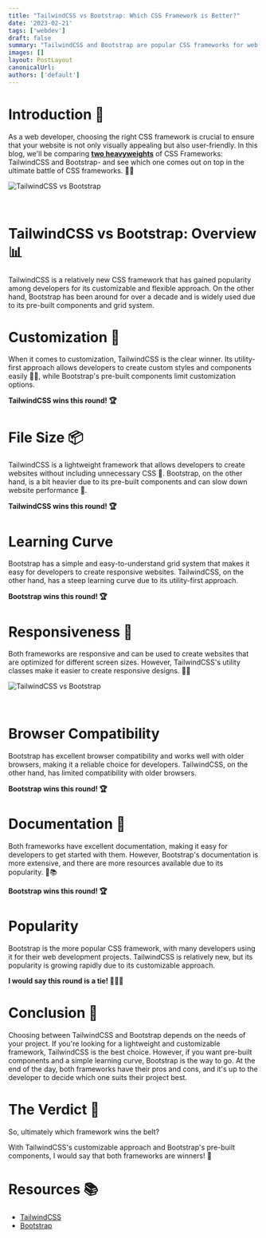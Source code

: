 ```yaml
---
title: "TailwindCSS vs Bootstrap: Which CSS Framework is Better?"
date: '2023-02-21'
tags: ['webdev']
draft: false
summary: "TailwindCSS and Bootstrap are popular CSS frameworks for web development. TailwindCSS is flexible and customizable, while Bootstrap is known for its pre-built components and easy-to-use grid system. The blog compares the two frameworks and highlights their differences in customization, file size, learning curve, responsiveness, browser compatibility, documentation, and popularity."
images: []
layout: PostLayout
canonicalUrl:
authors: ['default']
---
```


# Introduction 🌟
As a web developer, choosing the right CSS framework is crucial to ensure that your website is not only visually appealing but also user-friendly. In this blog, we'll be comparing **<u>two heavyweights</u>** of CSS Frameworks: TailwindCSS and Bootstrap- and see which one comes out on top in the ultimate battle of CSS frameworks. 🥊🥇

![TailwindCSS vs Bootstrap](/static/images/blogs/tailwindcss-vs-bootstrap/banner.png)

<br />

# TailwindCSS vs Bootstrap: Overview 📊
TailwindCSS is a relatively new CSS framework that has gained popularity among developers for its customizable and flexible approach. On the other hand, Bootstrap has been around for over a decade and is widely used due to its pre-built components and grid system.

# Customization 💪
When it comes to customization, TailwindCSS is the clear winner. Its utility-first approach allows developers to create custom styles and components easily 🔧🎨, while Bootstrap's pre-built components limit customization options.

**TailwindCSS wins this round! 🏆**

# File Size 📦
TailwindCSS is a lightweight framework that allows developers to create websites without including unnecessary CSS 🚀. Bootstrap, on the other hand, is a bit heavier due to its pre-built components and can slow down website performance 🐢.

**TailwindCSS wins this round! 🏆**

# Learning Curve
Bootstrap has a simple and easy-to-understand grid system that makes it easy for developers to create responsive websites. TailwindCSS, on the other hand, has a steep learning curve due to its utility-first approach.

**Bootstrap wins this round! 🏆**

# Responsiveness 📱
Both frameworks are responsive and can be used to create websites that are optimized for different screen sizes. However, TailwindCSS's utility classes make it easier to create responsive designs. 📏📐

![TailwindCSS vs Bootstrap](/static/images/blogs/tailwindcss-vs-bootstrap/responsive.png)

<br />

# Browser Compatibility
Bootstrap has excellent browser compatibility and works well with older browsers, making it a reliable choice for developers. TailwindCSS, on the other hand, has limited compatibility with older browsers.

**Bootstrap wins this round! 🏆**

# Documentation 📖
Both frameworks have excellent documentation, making it easy for developers to get started with them. However, Bootstrap's documentation is more extensive, and there are more resources available due to its popularity. 📑📚

**Bootstrap wins this round! 🏆**

# Popularity
Bootstrap is the more popular CSS framework, with many developers using it for their web development projects. TailwindCSS is relatively new, but its popularity is growing rapidly due to its customizable approach.

**I would say this round is a tie! 🙆🏻‍♂️**

# Conclusion 🤝
Choosing between TailwindCSS and Bootstrap depends on the needs of your project. If you're looking for a lightweight and customizable framework, TailwindCSS is the best choice. However, if you want pre-built components and a simple learning curve, Bootstrap is the way to go. At the end of the day, both frameworks have their pros and cons, and it's up to the developer to decide which one suits their project best.

# The Verdict 🥊

So, ultimately which framework wins the belt?

With TailwindCSS's customizable approach and Bootstrap's pre-built components, I would say that both frameworks are winners! 🥇

# Resources 📚
- [TailwindCSS](https://tailwindcss.com/)
- [Bootstrap](https://getbootstrap.com/)